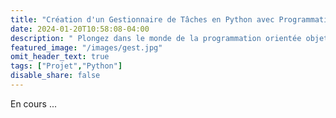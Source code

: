 ```yaml
---
title: "Création d'un Gestionnaire de Tâches en Python avec Programmation Orientée Objet"
date: 2024-01-20T10:58:08-04:00
description: " Plongez dans le monde de la programmation orientée objet (POO) en construisant un gestionnaire de tâches en Python. Ce projet technique vous guidera à travers la conception de classes, la gestion des objets, et l'interaction avec l'utilisateur via une interface en ligne de commande. Explorez les subtilités de la POO tout en développant une application pratique de gestion de tâches, idéale pour renforcer vos compétences Python."
featured_image: "/images/gest.jpg"
omit_header_text: true
tags: ["Projet","Python"]
disable_share: false   
---
```

En cours ...